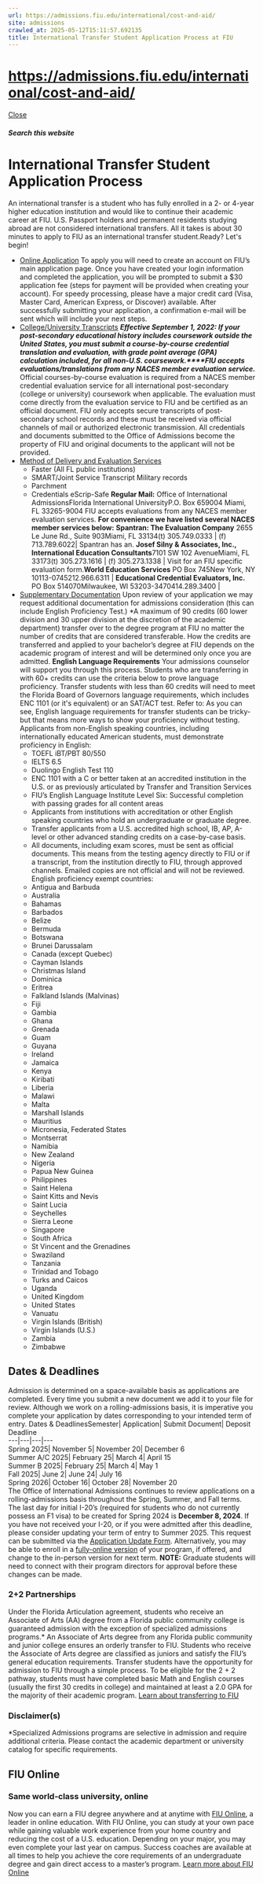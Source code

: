 ```yaml
---
url: https://admissions.fiu.edu/international/cost-and-aid/
site: admissions
crawled_at: 2025-05-12T15:11:57.692135
title: International Transfer Student Application Process at FIU
---
```


# https://admissions.fiu.edu/international/cost-and-aid/

[ Close ](https://admissions.fiu.edu/international/transferring-students/)
##### Search this website
# International Transfer Student Application Process
An international transfer is a student who has fully enrolled in a 2- or 4-year higher education institution and would like to continue their academic career at FIU.
U.S. Passport holders and permanent residents studying abroad are not considered international transfers.
All it takes is about 30 minutes to apply to FIU as an international transfer student.Ready? Let's begin!
  * [Online Application](https://admissions.fiu.edu/international/transferring-students/#panel-N101A3-1)
To apply you will need to create an account on FIU’s main application page. Once you have created your login information and completed the application, you will be prompted to submit a $30 application fee (steps for payment will be provided when creating your account). For speedy processing, please have a major credit card (Visa, Master Card, American Express, or Discover) available. After successfully submitting your application, a confirmation e-mail will be sent which will include your next steps.
  * [College/University Transcripts](https://admissions.fiu.edu/international/transferring-students/#panel-N101A3-2)
 _**Effective September 1, 2022: If your post-secondary educational history includes coursework outside the United States, you must submit a course-by-course credential translation and evaluation, with grade point average (GPA) calculation included, for all non-U.S. coursework.****FIU accepts evaluations/translations from any NACES member evaluation service.**_ Official courses-by-course evaluation is required from a NACES member credential evaluation service for all international post-secondary (college or university) coursework when applicable. The evaluation must come directly from the evaluation service to FIU and be certified as an official document. FIU only accepts secure transcripts of post-secondary school records and these must be received via official channels of mail or authorized electronic transmission. All credentials and documents submitted to the Office of Admissions become the property of FIU and original documents to the applicant will not be provided.
  * [Method of Delivery and Evaluation Services](https://admissions.fiu.edu/international/transferring-students/#panel-N101A3-3)
    * Faster (All FL public institutions)
    * SMART/Joint Service Transcript Military records
    * Parchment
    * Credentials eScrip-Safe
**Regular Mail:**
Office of International AdmissionsFlorida International UniversityP.O. Box 659004 Miami, FL 33265-9004
FIU accepts evaluations from any NACES member evaluation services.
**For convenience we have listed several NACES member services below:**
**Spantran: The Evaluation Company**
2655 Le June Rd., Suite 903Miami, FL 33134(t) 305.749.0333 | (f) 713.789.6022|
Spantran has an.
**Josef Silny & Associates, Inc., International Education Consultants**7101 SW 102 AvenueMiami, FL 33173(t) 305.273.1616 | (f) 305.273.1338 | Visit for an FIU specific evaluation form.**World Education Services** PO Box 745New York, NY 10113-0745212.966.6311 | 
**Educational Credential Evaluators, Inc.** PO Box 514070Milwaukee, WI 53203-3470414.289.3400 | 
  * [Supplementary Documentation](https://admissions.fiu.edu/international/transferring-students/#panel-N101A3-4)
Upon review of your application we may request additional documentation for admissions consideration (this can include English Proficiency Test.)
*A maximum of 90 credits (60 lower division and 30 upper division at the discretion of the academic department) transfer over to the degree program at FIU no matter the number of credits that are considered transferable. How the credits are transferred and applied to your bachelor’s degree at FIU depends on the academic program of interest and will be determined only once you are admitted.
**English Language Requirements** Your admissions counselor will support you through this process. Students who are transferring in with 60+ credits can use the criteria below to prove language proficiency. Transfer students with less than 60 credits will need to meet the Florida Board of Governors language requirements, which includes ENC 1101 (or it's equivalent) or an SAT/ACT test. Refer to:
As you can see, English language requirements for transfer students can be tricky- but that means more ways to show your proficiency without testing. Applicants from non-English speaking countries, including internationally educated American students, must demonstrate proficiency in English:
    * TOEFL iBT/PBT 80/550
    * IELTS 6.5
    * Duolingo English Test 110
    * ENC 1101 with a C or better taken at an accredited institution in the U.S. or as previously articulated by Transfer and Transition Services
    * FIU’s English Language Institute Level Six: Successful completion with passing grades for all content areas
    * Applicants from institutions with accreditation or other English speaking countries who hold an undergraduate or graduate degree.
    * Transfer applicants from a U.S. accredited high school, IB, AP, A-level or other advanced standing credits on a case-by-case basis.
    * All documents, including exam scores, must be sent as official documents. This means from the testing agency directly to FIU or if a transcript, from the institution directly to FIU, through approved channels. Emailed copies are not official and will not be reviewed.
English proficiency exempt countries:
    * Antigua and Barbuda
    * Australia
    * Bahamas
    * Barbados
    * Belize
    * Bermuda
    * Botswana
    * Brunei Darussalam
    * Canada (except Quebec)
    * Cayman Islands
    * Christmas Island
    * Dominica
    * Eritrea
    * Falkland Islands (Malvinas)
    * Fiji
    * Gambia
    * Ghana
    * Grenada
    * Guam
    * Guyana
    * Ireland
    * Jamaica
    * Kenya
    * Kiribati
    * Liberia
    * Malawi
    * Malta
    * Marshall Islands
    * Mauritius
    * Micronesia, Federated States
    * Montserrat
    * Namibia
    * New Zealand
    * Nigeria
    * Papua New Guinea
    * Philippines
    * Saint Helena
    * Saint Kitts and Nevis
    * Saint Lucia
    * Seychelles
    * Sierra Leone
    * Singapore
    * South Africa
    * St Vincent and the Grenadines
    * Swaziland
    * Tanzania
    * Trinidad and Tobago
    * Turks and Caicos
    * Uganda
    * United Kingdom
    * United States
    * Vanuatu
    * Virgin Islands (British)
    * Virgin Islands (U.S.)
    * Zambia
    * Zimbabwe


## Dates & Deadlines
Admission is determined on a space-available basis as applications are completed. Every time you submit a new document we add it to your file for review. Although we work on a rolling-admissions basis, it is imperative you complete your application by dates corresponding to your intended term of entry.
Dates & DeadlinesSemester| Application| Submit Document| Deposit Deadline  
---|---|---|---  
Spring 2025| November 5| November 20| December 6  
Summer A/C 2025| February 25| March 4| April 15  
Summer B 2025| February 25| March 4| May 1  
Fall 2025| June 2| June 24| July 16  
Spring 2026| October 16| October 28| November 20  
The Office of International Admissions continues to review applications on a rolling-admissions basis throughout the Spring, Summer, and Fall terms.
The last day for initial I-20’s (required for students who do not currently possess an F1 visa) to be created for Spring 2024 is **December 8, 2024**. If you have not received your I-20, or if you were admitted after this deadline, please consider updating your term of entry to Summer 2025. This request can be submitted via the [Application Update Form](https://webforms.fiu.edu/view.php?id=702522.). Alternatively, you may be able to enroll in a [fully-online version](https://online.fiu.edu/) of your program, if offered, and change to the in-person version for next term. **NOTE:** Graduate students will need to connect with their program directors for approval before these changes can be made.
### 2+2 Partnerships
Under the Florida Articulation agreement, students who receive an Associate of Arts (AA) degree from a Florida public community college is guaranteed admission with the exception of specialized admissions programs.*
An Associate of Arts degree from any Florida public community and junior college ensures an orderly transfer to FIU. Students who receive the Associate of Arts degree are classified as juniors and satisfy the FIU’s general education requirements.
Transfer students have the opportunity for admission to FIU through a simple process. To be eligible for the 2 + 2 pathway, students must have completed basic Math and English courses (usually the first 30 credits in college) and maintained at least a 2.0 GPA for the majority of their academic program.
[Learn about transferring to FIU](https://admissions.fiu.edu/international/transferring-students/index.html)
### Disclaimer(s)
*Specialized Admissions programs are selective in admission and require additional criteria. Please contact the academic department or university catalog for specific requirements.
## FIU Online
### Same world-class university, online
Now you can earn a FIU degree anywhere and at anytime with [FIU Online](https://fiuonline.fiu.edu), a leader in online education. With FIU Online, you can study at your own pace while gaining valuable work experience from your home country and reducing the cost of a U.S. education.
Depending on your major, you may even complete your last year on campus. Success coaches are available at all times to help you achieve the core requirements of an undergraduate degree and gain direct access to a master’s program.
[Learn more about FIU Online](https://fiuonline.fiu.edu/campaigns/generic-landing-page.php)

